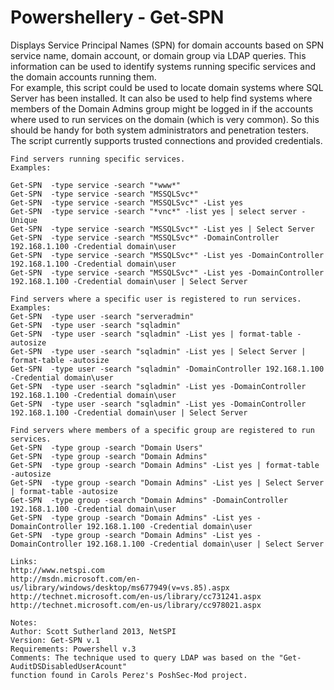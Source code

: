 Powershellery - Get-SPN
=======================

Displays Service Principal Names (SPN) for domain accounts based on SPN service name, 
domain account, or domain group via LDAP queries. This information can be used to 
identify systems running specific services and the domain accounts running them.  
For example, this script could be used to locate domain systems where SQL Server has been 
installed.  It can also be used to help find systems where members of the Domain Admins 
group might be logged in if the accounts where used to run services on the domain 
(which is very common).  So this should be handy for both system administrators and 
penetration testers.  The script currently supports trusted connections and provided
credentials.

	Find servers running specific services.
	Examples: 
	
	Get-SPN  -type service -search "*www*"
	Get-SPN  -type service -search "MSSQLSvc*"
	Get-SPN  -type service -search "MSSQLSvc*" -List yes 
	Get-SPN  -type service -search "*vnc*" -list yes | select server -Unique
	Get-SPN  -type service -search "MSSQLSvc*" -List yes | Select Server 
	Get-SPN  -type service -search "MSSQLSvc*" -DomainController 192.168.1.100 -Credential domain\user
	Get-SPN  -type service -search "MSSQLSvc*" -List yes -DomainController 192.168.1.100 -Credential domain\user 
	Get-SPN  -type service -search "MSSQLSvc*" -List yes -DomainController 192.168.1.100 -Credential domain\user | Select Server  

	Find servers where a specific user is registered to run services.
	Examples:
	Get-SPN  -type user -search "serveradmin"
	Get-SPN  -type user -search "sqladmin"
	Get-SPN  -type user -search "sqladmin" -List yes | format-table -autosize
	Get-SPN  -type user -search "sqladmin" -List yes | Select Server | format-table -autosize
	Get-SPN  -type user -search "sqladmin" -DomainController 192.168.1.100 -Credential domain\user
	Get-SPN  -type user -search "sqladmin" -List yes -DomainController 192.168.1.100 -Credential domain\user 
	Get-SPN  -type user -search "sqladmin" -List yes -DomainController 192.168.1.100 -Credential domain\user | Select Server

	Find servers where members of a specific group are registered to run services.	 
	Get-SPN  -type group -search "Domain Users"
	Get-SPN  -type group -search "Domain Admins"
	Get-SPN  -type group -search "Domain Admins" -List yes | format-table -autosize
	Get-SPN  -type group -search "Domain Admins" -List yes | Select Server | format-table -autosize
	Get-SPN  -type group -search "Domain Admins" -DomainController 192.168.1.100 -Credential domain\user
	Get-SPN  -type group -search "Domain Admins" -List yes -DomainController 192.168.1.100 -Credential domain\user 
	Get-SPN  -type group -search "Domain Admins" -List yes -DomainController 192.168.1.100 -Credential domain\user | Select Server 
	
	Links:
	http://www.netspi.com
	http://msdn.microsoft.com/en-us/library/windows/desktop/ms677949(v=vs.85).aspx
	http://technet.microsoft.com/en-us/library/cc731241.aspx
	http://technet.microsoft.com/en-us/library/cc978021.aspx
	
	Notes:
	Author: Scott Sutherland 2013, NetSPI
	Version: Get-SPN v.1
	Requirements: Powershell v.3
	Comments: The technique used to query LDAP was based on the "Get-AuditDSDisabledUserAcount" 
	function found in Carols Perez's PoshSec-Mod project.	

